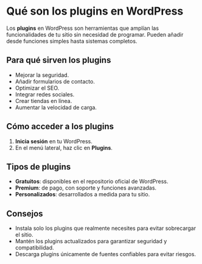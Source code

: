 # Qué son los plugins en WordPress

Los **plugins** en WordPress son herramientas que amplían las funcionalidades de tu sitio sin necesidad de programar. Pueden añadir desde funciones simples hasta sistemas completos.

## Para qué sirven los plugins
- Mejorar la seguridad.
- Añadir formularios de contacto.
- Optimizar el SEO.
- Integrar redes sociales.
- Crear tiendas en línea.
- Aumentar la velocidad de carga.

## Cómo acceder a los plugins
1. **Inicia sesión** en tu WordPress.
2. En el menú lateral, haz clic en **Plugins**.

## Tipos de plugins
- **Gratuitos**: disponibles en el repositorio oficial de WordPress.
- **Premium**: de pago, con soporte y funciones avanzadas.
- **Personalizados**: desarrollados a medida para tu sitio.

## Consejos
- Instala solo los plugins que realmente necesites para evitar sobrecargar el sitio.
- Mantén los plugins actualizados para garantizar seguridad y compatibilidad.
- Descarga plugins únicamente de fuentes confiables para evitar riesgos.

